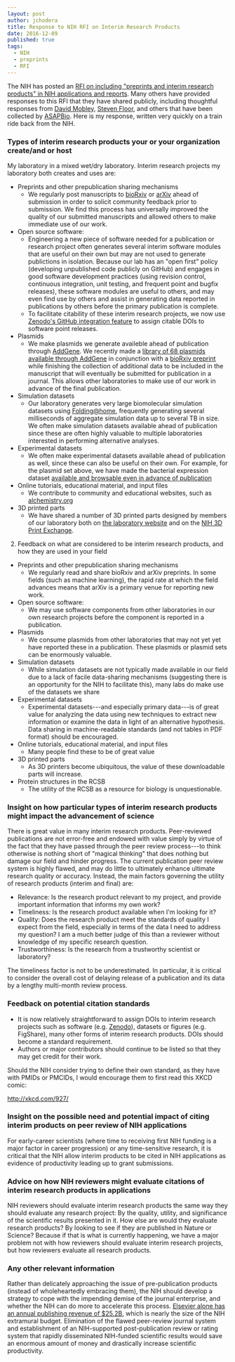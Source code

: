 ```yaml
---
layout: post
author: jchodera
title: Response to NIH RFI on Interim Research Products
date: 2016-12-09
published: true
tags:
  - NIH
  - preprints
  - RFI
---
```

The NIH has posted an [RFI on including "preprints and interim research products" in NIH applications and reports](http://grants.nih.gov/grants/guide/notice-files/NOT-OD-17-006.html).
Many others have provided responses to this RFI that they have shared publicly, including thoughtful responses from [David Mobley](http://mobleylab.org/2016/11/17/where-do-we-hope-publishing-is-headed-preprints-and-interim-research-products/), [Steven Floor](https://twitter.com/stephenfloor/status/806986294127538176), and others that have been collected by [ASAPBio](http://asapbio.org/nih-rfi).
Here is my response, written very quickly on a train ride back from the NIH.

<!--more-->

### Types of interim research products your or your organization create/and or host

My laboratory in a mixed wet/dry laboratory. Interim research projects my laboratory both creates and uses are:

* Preprints and other prepublication sharing mechanisms
    * We regularly post manuscripts to [bioRxiv](http://biorxiv.org) or [arXiv](http://arxiv.org) ahead of submission in order to solicit community feedback prior to submission. We find this process has universally improved the quality of our submitted manuscripts and allowed others to make immediate use of our work.
* Open source software:
    * Engineering a new piece of software needed for a publication or research project often generates several interim software modules that are useful on their own but may are not used to generate publictions in isolation. Because our lab has an "open first" policy (developing unpublished code publicly on GitHub) and engages in good software development practices (using revision control, continuous integration, unit testing, and frequent point and bugfix releases), these software modules are useful to others, and may even find use by others and assist in generating data reported in publications by others before the primary publication is complete.
    * To facilitate citability of these interim research projects, we now use [Zenodo's GitHub integration feature](https://guides.github.com/activities/citable-code/) to assign citable DOIs to software point releases.
* Plasmids
    * We make plasmids we generate availeble ahead of publication through [AddGene](https://www.addgene.org). We recently made a [library of 68 plasmids available through AddGene](https://www.addgene.org/kits/chodera-kinase-domains/) in conjunction with a [bioRxiv preprint](http://dx.doi.org/10.1101/038711) while finishing the collection of additional data to be included in the manuscript that will eventually be submitted for publication in a journal. This allows other laboratories to make use of our work in advance of the final publication.
* Simulation datasets
    * Our laboratory generates very large biomolecular simulation datasets using [Folding@home](http://foldingathome.stanford.edu), frequently generating several milliseconds of aggregate simulation data up to several TB in size. We often make simulation datasets available ahead of publication since these are often highly valuable to multiple laboratories interested in performing alternative analyses.
* Experimental datasets
    * We often make experimental datasets available ahead of publication as well, since these can also be useful on their own. For example, for the plasmid set above, we have made the bacterial expression dataset [available and browsable even in advance of publication](http://choderalab.github.io/kinome-data/kinase_constructs-addgene_hip_sgc.html)
* Online tutorials, educational material, and input files
    * We contribute to community and educational websites, such as [alchemistry.org](http://alchemistry.org)
* 3D printed parts
    * We have shared a number of 3D printed parts designed by members of our laboratory both on [the laboratory website](http://www.choderalab.org/3dparts/) and on the [NIH 3D Print Exchange](http://3dprint.nih.gov/users/choderalab).

2. Feedback on what are considered to be interim research products, and how they are used in your field

* Preprints and other prepublication sharing mechanisms
    * We regularly read and share bioRxiv and arXiv preprints. In some fields (such as machine learning), the rapid rate at which the field advances means that arXiv is a primary venue for reporting new work.
* Open source software:
    * We may use software components from other laboratories in our own research projects before the component is reported in a publication.
* Plasmids
    * We consume plasmids from other laboratories that may not yet yet have reported these in a publication. These plasmids or plasmid sets can be enormously valuable.
* Simulation datasets
    * While simulation datasets are not typically made available in our field due to a lack of facile data-sharing mechanisms (suggesting there is an opportunity for the NIH to facilitate this), many labs do make use of the datasets we share
* Experimental datasets
    * Experimental datasets---and especially primary data---is of great value for analyzing the data using new techniques to extract new information or examine the data in light of an alternative hypothesis. Data sharing in machine-readable standards (and not tables in PDF format) should be encouraged.
* Online tutorials, educational material, and input files
    * Many people find these to be of great value
* 3D printed parts
    * As 3D printers become ubiquitous, the value of these downloadable parts will increase.
* Protein structures in the RCSB
    * The utility of the RCSB as a resource for biology is unquestionable.

### Insight on how particular types of interim research products might impact the advancement of science

There is great value in many interim research products. Peer-reviewed publications are not error-free and endowed with value simply by virtue of the fact that they have passed through the peer review process---to think otherwise is nothing short of "magical thinking" that does nothing but damage our field and hinder progress. The current publication peer review system is highly flawed, and may do little to ultimately enhance ultimate research quality or accuracy. Instead, the main factors governing the utility of research products (interim and final) are:

* Relevance: Is the research product relevant to my project, and provide important information that informs my own work?
* Timeliness: Is the research product available when I'm looking for it?
* Quality: Does the research product meet the standards of quality I expect from the field, especially in terms of the data I need to address my question? I am a much better judge of this than a reviewer without knowledge of my specific research question.
* Trustworthiness: Is the research from a trustworthy scientist or laboratory?

The timeliness factor is not to be underestimated. In particular, it is critical to consider the overall cost of delaying release of a publication and its data by a lengthy multi-month review process.

### Feedback on potential citation standards

* It is now relatively straightforward to assign DOIs to interim research projects such as software (e.g. [Zenodo](http://zenodo.org)), datasets or figures (e.g. FigShare), many other forms of interim research products. DOIs should become a standard requirement.
* Authors or major contributors should continue to be listed so that they may get credit for their work.

Should the NIH consider trying to define their own standard, as they have with PMIDs or PMCIDs, I would encourage them to first read this XKCD comic:

http://xkcd.com/927/

### Insight on the possible need and potential impact of citing interim products on peer review of NIH applications

For early-career scientists (where time to receiving first NIH funding is a major factor in career progression) or any time-sensitive research, it is critical that the NIH allow interim products to be cited in NIH applications as evidence of productivity leading up to grant submissions.

### Advice on how NIH reviewers might evaluate citations of interim research products in applications

NIH reviewers should evaluate interim research products the same way they should evaluate any research project: By the quality, utility, and significance of the scientific results presented in it.
How else are would they evaluate research products? By looking to see if they are published in Nature or Science? Because if that is what is currently happening, we have a major problem not with how reviewers should evaluate interim research projects, but how reviewers evaluate all research products.

### Any other relevant information

Rather than delicately approaching the issue of pre-publication products (instead of wholeheartedly embracing them), the NIH should develop a strategy to cope with the impending demise of the journal enterprise, and whether the NIH can do more to accelerate this process. [Elsevier alone has an annual publishing revenue of $25.2B](https://medium.com/@jasonschmitt/can-t-disrupt-this-elsevier-and-the-25-2-billion-dollar-a-year-academic-publishing-business-aa3b9618d40a#.rskqys5kh), which is nearly the size of the NIH extramural budget. Elimination of the flawed peer-review journal system and establishment of an NIH-supported post-publication review or rating system that rapidly disseminated NIH-funded scientific results would save an enormous amount of money and drastically increase scientific productivity.
